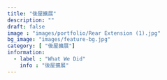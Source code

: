 ```yaml
---
title: "後屋擴展"
description: ""
draft: false
image : "images/portfolio/Rear Extension (1).jpg"
bg_image: "images/feature-bg.jpg"
category: [ "後屋擴展"]
information:
  - label : "What We Did"
    info : "後屋擴展"
---
```



